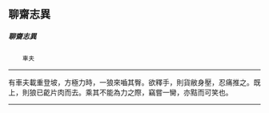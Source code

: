 

## 聊齋志異

##### 聊齋志異
　　`車夫`

* * *

有車夫載重登坡，方極力時，一狼來嚙其臀。欲釋手，則貨敝身壓，忍痛推之。既上，則狼已齕片肉而去。乘其不能為力之際，竊嘗一臠，亦黠而可笑也。

* * *

